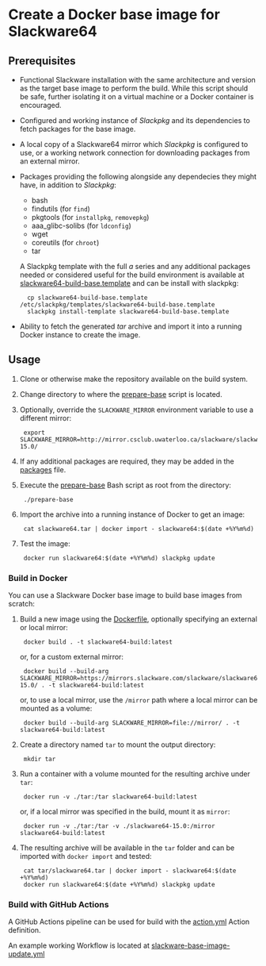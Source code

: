# Create a Docker base image for Slackware64

## Prerequisites

* Functional Slackware installation with the same architecture and version as the target base image to perform the build. While this script should be safe, further isolating it on a virtual machine or a Docker container is encouraged.
* Configured and working instance of _Slackpkg_ and its dependencies to fetch packages for the base image.
* A local copy of a Slackware64 mirror which _Slackpkg_ is configured to use, or a working network connection for downloading packages from an external mirror.
* Packages providing the following alongside any dependecies they might have, in addition to _Slackpkg_:
    * bash
    * findutils (for `find`)
    * pkgtools (for `installpkg`, `removepkg`)
    * aaa_glibc-solibs (for `ldconfig`)
    * wget
    * coreutils (for `chroot`)
    * tar

    A Slackpkg template with the full _a_ series and any additional packages needed or considered useful for the build environment is available at [slackware64-build-base.template](slackware64-build-base.template) and can be install with slackpkg:

        cp slackware64-build-base.template /etc/slackpkg/templates/slackware64-build-base.template
        slackpkg install-template slackware64-build-base.template

* Ability to fetch the generated _tar_ archive and import it into a running Docker instance to create the image.

## Usage

1. Clone or otherwise make the repository available on the build system.
1. Change directory to where the [prepare-base](prepare-base) script is located.
1. Optionally, override the `SLACKWARE_MIRROR` environment variable to use a different mirror:

        export SLACKWARE_MIRROR=http://mirror.csclub.uwaterloo.ca/slackware/slackware64-15.0/

1. If any additional packages are required, they may be added in the [packages](packages) file.
1. Execute the [prepare-base](prepare-base) Bash script as root from the directory: 

        ./prepare-base

1. Import the archive into a running instance of Docker to get an image:

        cat slackware64.tar | docker import - slackware64:$(date +%Y%m%d)

1. Test the image:

        docker run slackware64:$(date +%Y%m%d) slackpkg update

### Build in Docker

You can use a Slackware Docker base image to build base images from scratch:

1. Build a new image using the [Dockerfile](Dockerfile), optionally specifying an external or local mirror:

        docker build . -t slackware64-build:latest

    or, for a custom external mirror:

        docker build --build-arg SLACKWARE_MIRROR=https://mirrors.slackware.com/slackware/slackware64-15.0/ . -t slackware64-build:latest

    or, to use a local mirror, use the `/mirror` path where a local mirror can be mounted as a volume:

        docker build --build-arg SLACKWARE_MIRROR=file://mirror/ . -t slackware64-build:latest

1. Create a directory named `tar` to mount the output directory:

        mkdir tar

1. Run a container with a volume mounted for the resulting archive under `tar`:

        docker run -v ./tar:/tar slackware64-build:latest

    or, if a local mirror was specified in the build, mount it as `mirror`:

        docker run -v ./tar:/tar -v ./slackware64-15.0:/mirror slackware64-build:latest

1. The resulting archive will be available in the `tar` folder and can be imported with `docker import` and tested:

        cat tar/slackware64.tar | docker import - slackware64:$(date +%Y%m%d)
        docker run slackware64:$(date +%Y%m%d) slackpkg update

### Build with GitHub Actions

A GitHub Actions pipeline can be used for build with the [action.yml](action.yml) Action definition.

An example working Workflow is located at [slackware-base-image-update.yml](.github/workflows/slackware-base-image-update.yml)